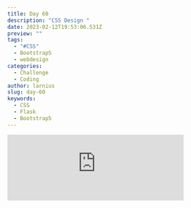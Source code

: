 ```yaml
---
title: Day 60
description: "CSS Design "
date: 2023-02-12T19:53:06.531Z
preview: ""
tags:
  - "#CSS"
  - Bootstrap5
  - webdesign
categories:
  - Challenge
  - Coding
author: larnius
slug: day-60
keywords:
  - CSS
  - Flask
  - Bootstrap5
---
```

<iframe src="https://mastodontech.de/@larnius/109854118799463242/embed" class="mastodon-embed" style="max-width: 100%; border: 0" width="400" allowfullscreen="allowfullscreen"></iframe><script src="https://mastodontech.de/embed.js" async="async"></script>